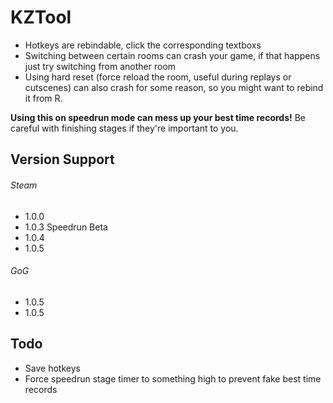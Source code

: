 # KZTool

* Hotkeys are rebindable, click the corresponding textboxs
* Switching between certain rooms can crash your game, if that happens just try switching from another room
* Using hard reset (force reload the room, useful during replays or cutscenes) can also crash for some reason, so you might want to rebind it from R.

**Using this on speedrun mode can mess up your best time records!** Be careful with finishing stages if they're important to you.

## Version Support

###### Steam
* 1.0.0
* 1.0.3 Speedrun Beta
* 1.0.4
* 1.0.5

###### GoG
* 1.0.5
* 1.0.5

## Todo

* Save hotkeys
* Force speedrun stage timer to something high to prevent fake best time records
